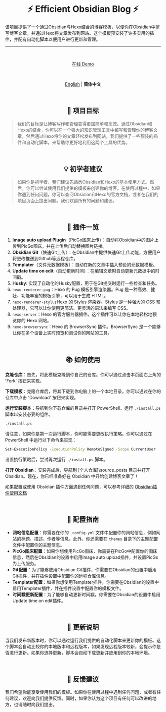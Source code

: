 <h1 align="center"><strong>⚡ Efficient Obsidian Blog ⚡</strong></h1>

该项目提供了一个通过Obsidian与Hexo结合的博客模板，以便你在Obsidian中撰写博客文章，并通过Hexo将文章发布到网站。这个模板预安装了许多实用的插件，并配有自动化脚本以便用户进行更新和管理。

***
<br>
<p align='center'>
<a href="https://efficient-obsidian-blog.vercel.app/">在线 Demo</a>
</p>

<br>
<p align='center'>
<a href="https://github.com/WRXinYue/efficient-obsidian-blog/blob/master/README.md">English</a> | <b>简体中文</b>
</p>

<br>
<h2 align="center"><strong>🎯 项目目标</strong></h2>

> 我们的目标是让博客写作和管理变得更加简单和高效。通过Obsidian和Hexo的结合，你可以在一个强大的知识管理工具中编写和管理你的博客文章，然后通过Hexo将你的文章轻松发布到网站。我们提供了一些预装的插件和自动化脚本，来帮助你更好地利用这两个工具的优势。

<br>
<h2 align="center"><strong>💡 初学者建议</strong></h2>

> 如果你是初学者，我们建议先熟悉Obsidian和Hexo的基本使用方式。然后，你可以尝试使用我们提供的模板来创建你的博客。在使用过程中，如果你遇到任何问题，你可以查阅Obsidian和Hexo的官方文档，或者在我们的项目页面上提出问题。我们欢迎所有的问题和建议。


<br>
<h2 align="center"><strong>🚀 插件一览</strong></h2>

1. **Image auto upload Plugin**（PicGo图床上传）：自动将Obsidian中的图片上传到PicGo图床，并在上传后自动替换图片链接。
2. **Obsidian Git**（快速Git上传）：在Obsidian中提供快速Git上传功能，方便用户将更改推送到Github等远程仓库。
3. **Templater**（文件元数据模板）：自动在新的文章中插入预设的元数据模板。
4. **Update time on edit**（自动更新时间）：在编辑文章时自动更新元数据中的时间戳。
5. **Husky**: 实现了自动化的Husky配置，用于在Git提交时运行一些检查和任务。
6. `hexo-renderer-pug`：Hexo 的 Pug 模板引擎渲染器。Pug 是一种高效、健壮、功能丰富的模板引擎，可以用于生成 HTML。
7. `hexo-renderer-stylus`Hexo 的 Stylus 渲染器。Stylus 是一种强大的 CSS 预处理器，它可以让你使用更简洁、更灵活的语法来编写 CSS。
8. `hexo-server`：Hexo 的官方服务器插件。这个插件可以让你在本地轻松地预览你的 Hexo 网站。
9. `hexo-browsersync`：Hexo 的 BrowserSync 插件。BrowserSync 是一个能够让你在多个设备上实时预览和测试你的网站的工具。

<br>
<h2 align="center"><strong>📚 如何使用</strong></h2>

**克隆仓库**：首先，将此模板克隆到你自己的仓库。你可以通过点击本页面右上角的 'Fork' 按钮来实现。

**下载模板**：克隆仓库后，将其下载到你电脑上的一个本地目录。你可以通过在你的仓库中点击 'Download' 按钮来实现。

**运行安装脚本**：导航到你下载仓库的目录并打开 PowerShell。运行 `./install.ps` 脚本以安装必要的组件。

```bash
./install.ps
```

请注意，如果你是第一次运行脚本，你可能需要更改执行策略。你可以通过在 PowerShell 中运行以下命令来实现：

```bash
Set-ExecutionPolicy -ExecutionPolicy RemoteSigned -Scope CurrentUser
```
设置执行策略后，尝试再次运行 `./install.ps` 脚本。

**打开 Obsidian**：安装完成后，导航到 [个人仓库]\source\_posts 目录并打开 Obsidian。现在，你已经准备好在 Obsidian 中开始创建博客文章了！

如果配置或使用 Obsidian 插件方面遇到任何问题，可以参考详细的 [Obsidian插件使用文档](https://github.com/WRXinYue/efficient-obsidian-blog/blob/master/doc/OBSIDIAN.zh-CN.md)

<br>
<h2 align="center"><strong>🔧 配置指南</strong></h2>

- **网站信息配置**：你需要在你的 `_config.yml` 文件中配置你的网站信息，例如网站的标题、描述、作者等信息。此外，你还需要在 `themes` 目录下的主题配置文件中配置你的主题信息。
- **PicGo图床配置**：如果你想使用PicGo图床，你需要在PicGo中配置你的图床信息，然后在Obsidian的设置中启用Image auto upload插件，并设置PicGo为上传服务。
- **Git配置**：为了能够使用Obsidian Git插件，你需要在Obsidian的设置中启用Git插件，并在插件设置中配置你的远程仓库信息。
- **Templater配置**：如果你想使用Templater插件，你需要在Obsidian的设置中启用Templater插件，并在插件设置中配置你的模板文件。
- **时间戳更新配置**：为了能够自动更新时间戳，你需要在Obsidian的设置中启用Update time on edit插件。

<br>
<h2 align="center"><strong>🔄 更新说明</strong></h2>

当我们发布新版本时，你可以通过运行我们提供的自动化脚本来更新你的模板。这个脚本会自动比较你的本地版本和远程版本，如果发现远程版本较新，会提示你是否进行更新。如果你选择更新，脚本会自动下载更新并应用到你的本地环境。

<br>
<h2 align="center"><strong>📮 反馈建议</strong></h2>

我们希望你能享受使用我们的模板。如果你在使用过程中遇到任何问题，或者有任何建议，欢迎向我们提供反馈。同时，如果你认为这个项目有任何可以改进的地方，也请随时向我们提出。
